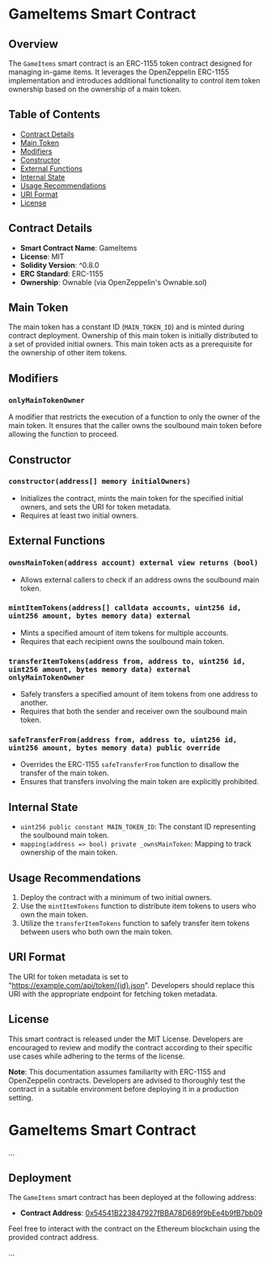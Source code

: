 # GameItems Smart Contract

## Overview

The `GameItems` smart contract is an ERC-1155 token contract designed for managing in-game items. It leverages the OpenZeppelin ERC-1155 implementation and introduces additional functionality to control item token ownership based on the ownership of a main token.

## Table of Contents

- [Contract Details](#contract-details)
- [Main Token](#main-token)
- [Modifiers](#modifiers)
- [Constructor](#constructor)
- [External Functions](#external-functions)
- [Internal State](#internal-state)
- [Usage Recommendations](#usage-recommendations)
- [URI Format](#uri-format)
- [License](#license)

## Contract Details

- **Smart Contract Name**: GameItems
- **License**: MIT
- **Solidity Version**: ^0.8.0
- **ERC Standard**: ERC-1155
- **Ownership**: Ownable (via OpenZeppelin's Ownable.sol)

## Main Token

The main token has a constant ID (`MAIN_TOKEN_ID`) and is minted during contract deployment. Ownership of this main token is initially distributed to a set of provided initial owners. This main token acts as a prerequisite for the ownership of other item tokens.

## Modifiers

### `onlyMainTokenOwner`

A modifier that restricts the execution of a function to only the owner of the main token. It ensures that the caller owns the soulbound main token before allowing the function to proceed.

## Constructor

### `constructor(address[] memory initialOwners)`

- Initializes the contract, mints the main token for the specified initial owners, and sets the URI for token metadata.
- Requires at least two initial owners.

## External Functions

### `ownsMainToken(address account) external view returns (bool)`

- Allows external callers to check if an address owns the soulbound main token.

### `mintItemTokens(address[] calldata accounts, uint256 id, uint256 amount, bytes memory data) external`

- Mints a specified amount of item tokens for multiple accounts.
- Requires that each recipient owns the soulbound main token.

### `transferItemTokens(address from, address to, uint256 id, uint256 amount, bytes memory data) external onlyMainTokenOwner`

- Safely transfers a specified amount of item tokens from one address to another.
- Requires that both the sender and receiver own the soulbound main token.

### `safeTransferFrom(address from, address to, uint256 id, uint256 amount, bytes memory data) public override`

- Overrides the ERC-1155 `safeTransferFrom` function to disallow the transfer of the main token.
- Ensures that transfers involving the main token are explicitly prohibited.

## Internal State

- `uint256 public constant MAIN_TOKEN_ID`: The constant ID representing the soulbound main token.
- `mapping(address => bool) private _ownsMainToken`: Mapping to track ownership of the main token.

## Usage Recommendations

1. Deploy the contract with a minimum of two initial owners.
2. Use the `mintItemTokens` function to distribute item tokens to users who own the main token.
3. Utilize the `transferItemTokens` function to safely transfer item tokens between users who both own the main token.

## URI Format

The URI for token metadata is set to "https://example.com/api/token/{id}.json". Developers should replace this URI with the appropriate endpoint for fetching token metadata.

## License

This smart contract is released under the MIT License. Developers are encouraged to review and modify the contract according to their specific use cases while adhering to the terms of the license.

**Note**: This documentation assumes familiarity with ERC-1155 and OpenZeppelin contracts. Developers are advised to thoroughly test the contract in a suitable environment before deploying it in a production setting.
# GameItems Smart Contract

...

## Deployment

The `GameItems` smart contract has been deployed at the following address:

- **Contract Address**: [0x54541B223847927fBBA78D689f9bEe4b9fB7bb09](https://etherscan.io/address/0x54541B223847927fBBA78D689f9bEe4b9fB7bb09)

Feel free to interact with the contract on the Ethereum blockchain using the provided contract address.

...

